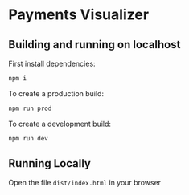# Payments Visualizer

## Building and running on localhost

First install dependencies:

```sh
npm i
```

To create a production build:

```sh
npm run prod
```

To create a development build:

```sh
npm run dev
```

## Running Locally

Open the file `dist/index.html` in your browser

